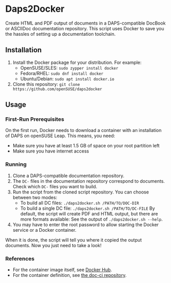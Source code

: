 # Daps2Docker

Create HTML and PDF output of documents in a DAPS-compatible DocBook or
ASCIIDoc documentation repository. This script uses Docker to save you the
hassles of setting up a documentation toolchain.

## Installation

1. Install the Docker package for your distribution. For example:
   *  OpenSUSE/SLES: `sudo zypper install docker`
   *  Fedora/RHEL: `sudo dnf install docker`
   *  Ubuntu/Debian: `sudo apt install docker.io`
2. Clone this repository: `git clone https://github.com/openSUSE/daps2docker`

## Usage

### First-Run Prerequisites

On the first run, Docker needs to download a container with an installation
of DAPS on openSUSE Leap. This means, you need:

*  Make sure you have at least 1.5 GB of space on your root partition left
*  Make sure you have internet access

### Running

1. Clone a DAPS-compatible documentation repository.
2. The `DC-` files in the documentation repository correspond to documents.
   Check which `DC-` files you want to build.
3. Run the script from the cloned script repository. You can choose between two
   modes:
   *  To build all DC files: `./daps2docker.sh /PATH/TO/DOC-DIR`
   *  To build a single DC file: `./daps2docker.sh /PATH/TO/DC-FILE`
   By default, the script will create PDF and HTML output, but there are
   more formats available: See the output of `./daps2docker.sh --help`.
4. You may have to enter the root password to allow starting the Docker service
   or a Docker container.

When it is done, the script will tell you where it copied the output documents.
Now you just need to take a look!

### References

* For the container image itself, see
  [Docker Hub](https://hub.docker.com/r/susedoc/ci).
* For the container definition, see
  [the doc-ci repository](https://github.com/openSUSE/doc-ci/tree/develop/build-docker-ci).

